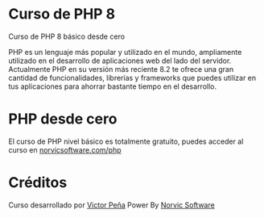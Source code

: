 # Curso de PHP 8
Curso de PHP 8 básico desde cero

PHP es un lenguaje más popular y utilizado en el mundo, ampliamente utilizado en el desarrollo de aplicaciones web del lado del servidor. Actualmente PHP en su versión más reciente 8.2 te ofrece una gran cantidad de funcionalidades, librerías y frameworks que puedes utilizar en tus aplicaciones para ahorrar bastante tiempo en el desarrollo.

# PHP desde cero

El curso de PHP nivel básico es totalmente gratuito, puedes acceder al curso en [norvicsoftware.com/php](https://norvicsoftware.com/php/)

# Créditos

Curso desarrollado por [Victor Peña](https://bo.linkedin.com/in/victor-pe%C3%B1a-bo)
Power By [Norvic Software](https://norvicsoftware.com)
